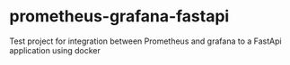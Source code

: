 # prometheus-grafana-fastapi
Test project for integration between Prometheus and grafana to a FastApi application using docker
